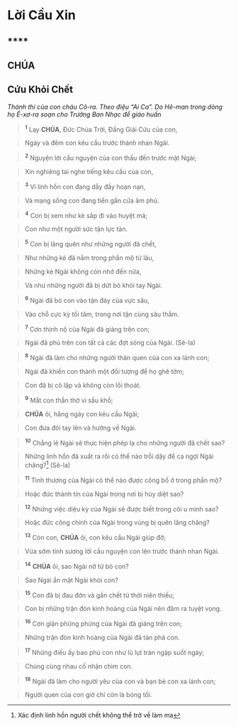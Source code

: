 # Lời Cầu Xin

## ****

## CHÚA

## Cứu Khỏi Chết
*Thánh thi của con cháu Cô-ra. Theo điệu “Ai Ca”. Do Hê-man trong dòng họ Ê-xơ-ra soạn cho Trưởng Ban Nhạc để giáo huấn*

> <sup><b>1</b></sup> Lạy **CHÚA**, Đức Chúa Trời, Đấng Giải Cứu của con,
>


> Ngày và đêm con kêu cầu trước thánh nhan Ngài.
>


> <sup><b>2</b></sup> Nguyện lời cầu nguyện của con thấu đến trước mặt Ngài;
>


> Xin nghiêng tai nghe tiếng kêu cầu của con,
>


> <sup><b>3</b></sup> Vì linh hồn con đang dẫy đầy hoạn nạn,
>


> Và mạng sống con đang tiến gần cửa âm phủ.
>


> <sup><b>4</b></sup> Con bị xem như kẻ sắp đi vào huyệt mả;
>


> Con như một người sức tận lực tàn.
>


> <sup><b>5</b></sup> Con bị lãng quên như những người đã chết,
>


> Như những kẻ đã nằm trong phần mộ từ lâu,
>


> Những kẻ Ngài không còn nhớ đến nữa,
>


> Và như những người đã bị dứt bỏ khỏi tay Ngài.
>


> <sup><b>6</b></sup> Ngài đã bỏ con vào tận đáy của vực sâu,
>


> Vào chỗ cực kỳ tối tăm, trong nơi tận cùng sâu thẳm.
>


> <sup><b>7</b></sup> Cơn thịnh nộ của Ngài đã giáng trên con;
>


> Ngài đã phủ trên con tất cả các đợt sóng của Ngài. (Sê-la)
>


> <sup><b>8</b></sup> Ngài đã làm cho những người thân quen của con xa lánh con;
>


> Ngài đã khiến con thành một đối tượng để họ ghê tởm;
>


> Con đã bị cô lập và không còn lối thoát.
>


> <sup><b>9</b></sup> Mắt con thẫn thờ vì sầu khổ;
>


> **CHÚA** ôi, hằng ngày con kêu cầu Ngài;
>


> Con đưa đôi tay lên và hướng về Ngài.
>


> <sup><b>10</b></sup> Chẳng lẽ Ngài sẽ thực hiện phép lạ cho những người đã chết sao?
>


> Những linh hồn đã xuất ra rồi có thể nào trỗi dậy để ca ngợi Ngài chăng?[^1-351a1f3c-4b3f-4f8f-b0b5-fbc2acfa4e1a] (Sê-la)
>


> <sup><b>11</b></sup> Tình thương của Ngài có thể nào được công bố ở trong phần mộ?
>


> Hoặc đức thành tín của Ngài trong nơi bị hủy diệt sao?
>


> <sup><b>12</b></sup> Những việc diệu kỳ của Ngài sẽ được biết trong cõi u minh sao?
>


> Hoặc đức công chính của Ngài trong vùng bị quên lãng chăng?
>


> <sup><b>13</b></sup> Còn con, **CHÚA** ôi, con kêu cầu Ngài giúp đỡ;
>


> Vừa sớm tinh sương lời cầu nguyện con lên trước thánh nhan Ngài.
>


> <sup><b>14</b></sup> **CHÚA** ôi, sao Ngài nỡ từ bỏ con?
>


> Sao Ngài ẩn mặt Ngài khỏi con?
>


> <sup><b>15</b></sup> Con đã bị đau đớn và gần chết từ thời niên thiếu;
>


> Con bị những trận đòn kinh hoàng của Ngài nên đâm ra tuyệt vọng.
>


> <sup><b>16</b></sup> Cơn giận phừng phừng của Ngài đã giáng trên con;
>


> Những trận đòn kinh hoàng của Ngài đã tàn phá con.
>


> <sup><b>17</b></sup> Những điều ấy bao phủ con như lũ lụt tràn ngập suốt ngày;
>


> Chúng cùng nhau cố nhận chìm con.
>


> <sup><b>18</b></sup> Ngài đã làm cho người yêu của con và bạn bè con xa lánh con;
>


> Người quen của con giờ chỉ còn là bóng tối.
>

[^1-351a1f3c-4b3f-4f8f-b0b5-fbc2acfa4e1a]: Xác định linh hồn người chết không thể trở về làm ma